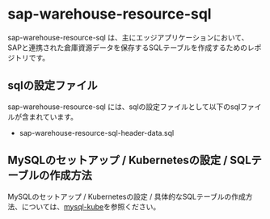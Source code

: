 # sap-warehouse-resource-sql  
sap-warehouse-resource-sql は、主にエッジアプリケーションにおいて、SAPと連携された倉庫資源データを保存するSQLテーブルを作成するためのレポジトリです。

## sqlの設定ファイル
sap-warehouse-resource-sql には、sqlの設定ファイルとして以下のsqlファイルが含まれています。  

* sap-warehouse-resource-sql-header-data.sql  



## MySQLのセットアップ / Kubernetesの設定 / SQLテーブルの作成方法
MySQLのセットアップ / Kubernetesの設定 / 具体的なSQLテーブルの作成方法、については、[mysql-kube](https://github.com/latonaio/mysql-kube)を参照ください。